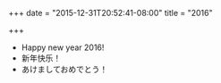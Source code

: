 +++
date = "2015-12-31T20:52:41-08:00"
title = "2016"

+++

* Happy new year 2016!
* 新年快乐！
* あけましておめでとう！